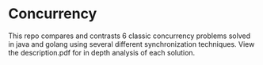 # Concurrency

This repo compares and contrasts 6 classic concurrency problems solved in java and golang using several different synchronization techniques. View the description.pdf for in depth analysis of each solution.